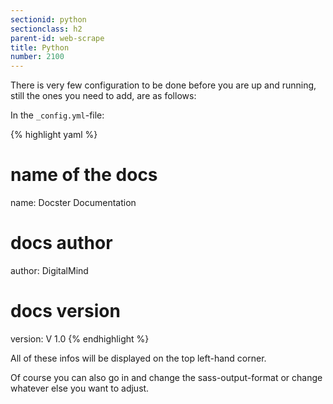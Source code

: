 ```yaml
---
sectionid: python
sectionclass: h2
parent-id: web-scrape
title: Python
number: 2100
---
```


There is very few configuration to be done before you are up and running, still the ones you need to add, are as follows:

In the `_config.yml`-file:

{% highlight yaml %}

# name of the docs

name: Docster Documentation

# docs author

author: DigitalMind

# docs version

version: V 1.0
{% endhighlight %}

All of these infos will be displayed on the top left-hand corner.

Of course you can also go in and change the sass-output-format or change whatever else you want to adjust.
